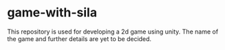 # game-with-sila
This repository is used for developing a 2d game using unity. The name of the game and further details are yet to be decided. 
